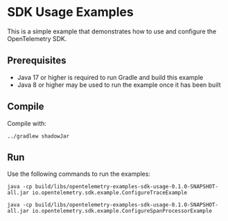 # SDK Usage Examples

This is a simple example that demonstrates how to use and configure the OpenTelemetry SDK.

## Prerequisites

* Java 17 or higher is required to run Gradle and build this example
* Java 8 or higher may be used to run the example once it has been built

## Compile

Compile with:

```shell script
../gradlew shadowJar
```

## Run

Use the following commands to run the examples:
```shell script
java -cp build/libs/opentelemetry-examples-sdk-usage-0.1.0-SNAPSHOT-all.jar io.opentelemetry.sdk.example.ConfigureTraceExample
```
```shell script
java -cp build/libs/opentelemetry-examples-sdk-usage-0.1.0-SNAPSHOT-all.jar io.opentelemetry.sdk.example.ConfigureSpanProcessorExample
```